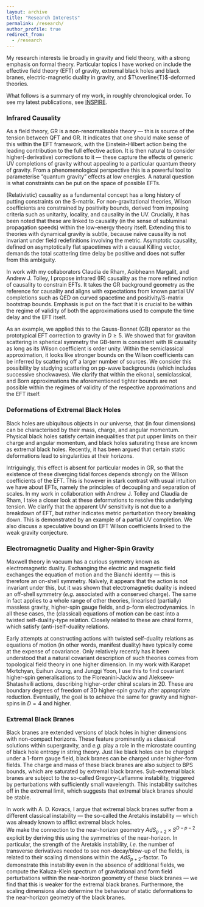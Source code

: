 ```yaml
---
layout: archive
title: "Research Interests"
permalink: /research/
author_profile: true
redirect_from:
  - /research
---
```


My research interests lie broadly in gravity and field theory, with a strong emphasis on formal theory. 
Particular topics I have worked on include the effective field theory (EFT) of gravity, extremal black holes and black branes, electric-magnetic duality in gravity, and $T\overline{T}$-deformed theories.  

What follows is a summary of my work, in roughly chronological order.
To see my latest publications, see [INSPIRE](https://inspirehep.net/authors/1993699).

### Infrared Causality

As a field theory, GR is a non-renormalisable theory &mdash; this is source of the tension between QFT and GR. 
It indicates that one should make sense of this within the EFT framework, with the Einstein-Hilbert action being the leading contribution to the full effective action.
It is then natural to consider higher(-derivative) corrections to it &mdash; these capture the effects of generic UV completions of gravity without appealing to a particular quantum theory of gravity. 
From a phenomenological perspective this is a powerful tool to parameterise “quantum gravity” effects at low energies. 
A natural question is what constraints can be put on the space of possible EFTs.

(Relativistic) causality as a fundamental concept has a long history of putting constraints on the S-matrix. 
For non-gravitational theories, Wilson coefficients are constrained by positivity bounds, derived from imposing criteria such as unitarity, locality, and causality in the UV. 
Crucially, it has been noted that these are linked to causality (in the sense of subluminal propagation speeds) within the low-energy theory itself. 
Extending this to theories with dynamical gravity is subtle, because naïve causality is not invariant under field redefinitions involving the metric. 
Asymptotic causality, defined on asymptotically flat spacetimes with a causal Killing vector, demands the total scattering time delay be positive and does not suffer from this ambiguity. 

In work with my collaborators Claudia de Rham, Aoibheann Margalit, and Andrew J. Tolley, I propose infrared (IR) causality as the more refined notion of causality to constrain EFTs.
It takes the GR background geometry as the reference for causality and aligns with expectations from known partial UV completions such as QED on curved spacetime and positivity/S-matrix bootstrap bounds. 
Emphasis is put on the fact that it is crucial to be within the regime of validity of both the approximations used to compute the time delay and the EFT itself.

As an example, we applied this to the Gauss-Bonnet (GB) operator as the prototypical EFT correction to gravity in $D \geq 5$. 
We showed that for graviton scattering in spherical symmetry the GB-term is consistent with IR causality as long as its Wilson coefficient is order unity. 
Within the semiclassical approximation, it looks like stronger bounds on the Wilson coefficients can be inferred by scattering off a larger number of sources.
We consider this possibility by studying scattering on pp-wave backgrounds (which includes successive shockwaves). 
We clarify that within the eikonal, semiclassical, and Born approximations the aforementioned tighter bounds are not possible within the regimes of validity of the respective approximations and the EFT itself.
  
### Deformations of Extremal Black Holes

Black holes are ubiquitous objects in our universe, that (in four dimensions) can be characterised by their mass, charge, and angular momentum. 
Physical black holes satisfy certain inequalities that put upper limits on their charge and angular momentum, and black holes saturating these are known as extremal black holes.
Recently, it has been argued that certain static deformations lead to singularities at their horizons. 

Intriguingly, this effect is absent for particular modes in GR, so that the existence of these diverging tidal forces depends strongly on the Wilson coefficients of the EFT. 
This is however in stark contrast with usual intuition we have about EFTs, namely the principles of decoupling and separation of scales. 
In my work in collaboration with Andrew J. Tolley and Claudia de Rham, I take a closer look at these deformations to resolve this underlying tension. 
We clarify that the apparent UV sensitivity is not due to a breakdown of EFT, but rather indicates metric perturbation theory breaking down.
This is demonstrated by an example of a partial UV completion.
We also discuss a speculative bound on EFT Wilson coefficients linked to the weak gravity conjecture.

### Electromagnetic Duality and Higher-Spin Gravity

Maxwell theory in vacuum has a curious symmetry known as electromagnetic duality.
Exchanging the electric and magnetic field exchanges the equation of motion and the Bianchi identity &mdash; this is therefore an on-shell symmetry.
Na&iuml;vely, it appears that the action is not invariant under this, but it was shown that electromagnetic duality is indeed an off-shell symmetry (*e.g.* associated with a conserved charge).
The same in fact applies to a whole range of other theories, linearised (partially) massless gravity, higher-spin gauge fields, and p-form electrodynamics. 
In all these cases, the (classical) equations of motion can be cast into a twisted self-duality-type relation.
Closely related to these are chiral forms, which satisfy (anti-)self-duality relations. 

Early attempts at constructing actions with twisted self-duality relations as equations of motion (in other words, manifest duality) have typically come at the expense of covariance.
Only relatively recently has it been understood that a natural covariant description of such theories comes from topological field theory in one higher dimension.
In my work with Karapet Mkrtchyan, Euihun Joung, and Junggi Yoon, I use this to find covariant higher-spin generalisations to the Floreanini-Jackiw and Alekseev-Shatashvili actions, describing higher-order chiral scalars in 2D.
These are boundary degrees of freedom of 3D higher-spin gravity after appropriate reduction. 
Eventually, the goal is to achieve the same for gravity and higher-spins in $D=4$ and higher. 

### Extremal Black Branes

Black branes are extended versions of black holes in higher dimensions with non-compact horizons.
These feature prominently as classical solutions within supergravity, and *e.g.* play a role in the microstate counting of black hole entropy in string theory.
Just like black holes can be charged under a 1-form gauge field, black branes can be charged under higher-form fields.
The charge and mass of these black branes are also subject to BPS bounds, which are saturated by extremal black branes.
Sub-extremal black branes are subject to the so-called Gregory-Laflamme instability, triggered by perturbations with sufficiently small wavelength. 
This instability switches off in the extremal limit, which suggests that extremal black branes should be stable. 

In work with A. D. Kovacs, I argue that extremal black branes suffer from a different classical instability &mdash; the so-called the Aretakis instability &mdash; which was already known to afflict extremal black holes.  
We make the connection to the near-horizon geometry $AdS_{p+2} \times S^{D-p-2}$ explicit by deriving this using the symmetries of the near-horizon.
In particular, the strength of the Aretakis instability, *i.e.* the number of transverse derivatives needed to see non-decay/blow-up of the fields, is related to their scaling dimensions within the $AdS_{p+2}$-factor.
To demonstrate this instability even in the absence of additional fields, we compute the Kaluza-Klein spectrum of gravitational and form field perturbations within the near-horizon geometry of these black branes &mdash; we find that this is weaker for the extremal black branes.
Furthermore, the scaling dimensions also determine the behaviour of static deformations to the near-horizon geometry of the black branes.
